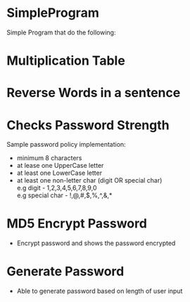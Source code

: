 # SimpleProgram
Simple Program that do the following:

# Multiplication Table
# Reverse Words in a sentence 
# Checks Password Strength
Sample password policy implementation:
- minimum 8 characters
- at lease one UpperCase letter<br />
- at least one LowerCase letter<br />
- at least one non-letter char (digit OR special char) <br />
	e.g digit - 1,2,3,4,5,6,7,8,9,0<br />
	e.g special char - !,@,#,$,%,^,&,*<br />
# MD5 Encrypt Password
- Encrypt password and shows the password encrypted
# Generate Password
- Able to generate password based on length of user input